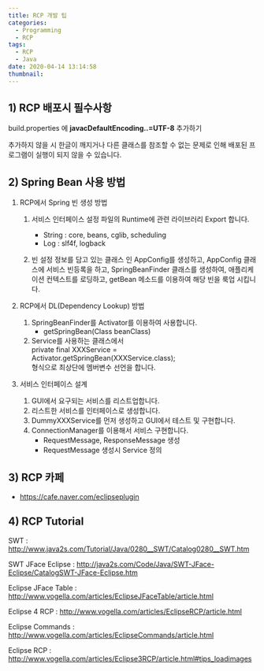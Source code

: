 ```yaml
---
title: RCP 개발 팁
categories:
  - Programming
  - RCP
tags:
  - RCP
  - Java
date: 2020-04-14 13:14:58
thumbnail:
---
```


## 1) RCP 배포시 필수사항

build.properties 에 **javacDefaultEncoding..=UTF-8** 추가하기

추가하지 않을 시 한글이 깨지거나 다른 클래스를 참조할 수 없는 문제로 인해 배포된 프로그램이 실행이 되지 않을 수 있습니다.

## 2) Spring Bean 사용 방법

1. RCP에서 Spring 빈 생성 방법

   1. 서비스 인터페이스 설정 파일의 Runtime에 관련 라이브러리 Export 합니다.

      - String : core, beans, cglib, scheduling
      - Log : slf4f, logback

   2. 빈 설정 정보를 담고 있는 클래스 인 AppConfig를 생성하고, AppConfig 클래스에 서비스 빈등록을 하고, SpringBeanFinder 클래스를 생성하여, 애플리케이션 컨텍스트를 로딩하고, getBean 메소드를 이용하여 해당 빈을 룩업 시킵니다.

2. RCP에서 DL(Dependency Lookup) 방법

   1. SpringBeanFinder를 Activator를 이용하여 사용합니다.
      - getSpringBean(Class<T> beanClass)
   2. Service를 사용하는 클래스에서<br/>private final XXXService = Activator.getSpringBean(XXXService.class); <br/>형식으로 최상단에 멤버변수 선언을 합니다.

3. 서비스 인터페이스 설계
   1. GUI에서 요구되는 서비스를 리스트업합니다.
   2. 리스트한 서비스를 인터페이스로 생성합니다.
   3. DummyXXXService를 먼저 생성하고 GUI에서 테스트 및 구현합니다.
   4. ConnectionManager를 이용해서 서비스 구현합니다.
      - RequestMessage, ResponseMessage 생성
      - RequestMessage 생성시 Service 정의

## 3) RCP 카페

- https://cafe.naver.com/eclipseplugin

## 4) RCP Tutorial

SWT : http://www.java2s.com/Tutorial/Java/0280__SWT/Catalog0280__SWT.htm

SWT JFace Eclipse : http://java2s.com/Code/Java/SWT-JFace-Eclipse/CatalogSWT-JFace-Eclipse.htm

Eclipse JFace Table : http://www.vogella.com/articles/EclipseJFaceTable/article.html

Eclipse 4 RCP : http://www.vogella.com/articles/EclipseRCP/article.html

Eclipse Commands : http://www.vogella.com/articles/EclipseCommands/article.html

Eclipse RCP : http://www.vogella.com/articles/Eclipse3RCP/article.html#tips_loadimages
